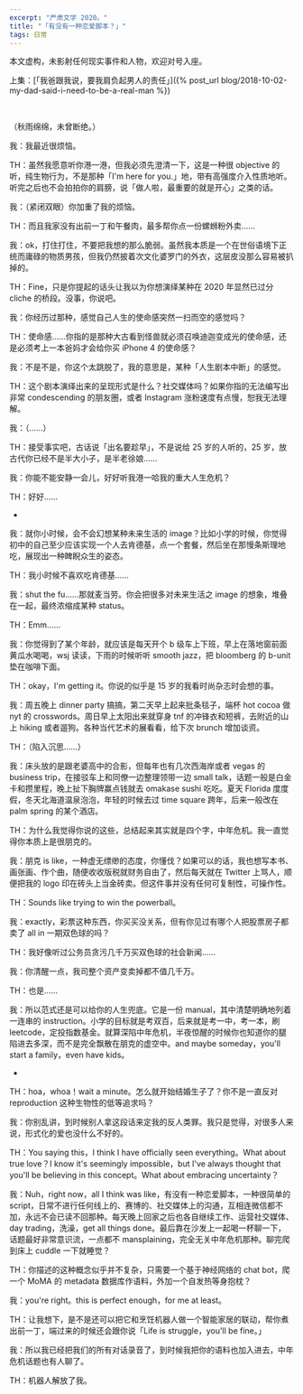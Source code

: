 ```yaml
---
excerpt: "严肃文学 2020。"
title: "「有没有一种恋爱脚本？」"
tags: 日常
---
```


本文虚构，未影射任何现实事件和人物，欢迎对号入座。

上集：[「我爸跟我说，要我肩负起男人的责任」]({% post_url blog/2018-10-02-my-dad-said-i-need-to-be-a-real-man %})

<br>

（秋雨绵绵，未曾断绝。）

我：我最近很烦恼。

TH：虽然我愿意听你港一港，但我必须先澄清一下，这是一种很 objective 的听，纯生物行为，不是那种「I'm here for you.」地，带有高强度介入性质地听。听完之后也不会拍拍你的肩膀，说「做人啦，最重要的就是开心」之类的话。

我：（紧闭双眼）你加重了我的烦恼。

TH：而且我家没有出前一丁和午餐肉，最多帮你点一份螺蛳粉外卖……

我：ok，打住打住，不要把我想的那么脆弱。虽然我本质是一个在世俗语境下正统而庸碌的物质男孩，但我仍然披着次文化婆罗门的外衣，这层皮没那么容易被扒掉的。

TH：Fine，只是你提起的话头让我以为你想演绎某种在 2020 年显然已过分 cliche 的桥段。没事，你说吧。

我：你经历过那种，感觉自己人生的使命感突然一扫而空的感觉吗？

TH：使命感……你指的是那种大古看到怪兽就必须召唤迪迦变成光的使命感，还是必须考上一本爸妈才会给你买 iPhone 4 的使命感？

我：不是不是，你这个太跳脱了，我的意思是，某种「人生剧本中断」的感觉。

TH：这个剧本演绎出来的呈现形式是什么？社交媒体吗？如果你指的无法编写出非常 condescending 的朋友圈，或者 Instagram 涨粉速度有点慢，恕我无法理解。

我：（……）

TH：接受事实吧，古话说「出名要趁早」，不是说给 25 岁的人听的，25 岁，放古代你已经不是半大小子，是半老徐娘……

我：你能不能安静一会儿，好好听我港一哈我的重大人生危机？

TH：好好……

-

我：就你小时候，会不会幻想某种未来生活的 image？比如小学的时候，你觉得初中的自己至少应该实现一个人去肯德基，点一个套餐，然后坐在那慢条斯理地吃，展现出一种睥睨众生的姿态。

TH：我小时候不喜欢吃肯德基……

我：shut the fu……那就麦当劳。你会把很多对未来生活之 image 的想象，堆叠在一起，最终浓缩成某种 status。

TH：Emm……

我：你觉得到了某个年龄，就应该是每天开个 b 级车上下班，早上在落地窗前面黄瓜水喝喝，wsj 读读，下雨的时候听听 smooth jazz，把 bloomberg 的 b-unit 垫在咖啡下面。

TH：okay，I'm getting it。你说的似乎是 15 岁的我看时尚杂志时会想的事。

我：周五晚上 dinner party 搞搞，第二天早上起来批条毯子，端杯 hot cocoa 做 nyt 的 crosswords。周日早上太阳出来就穿身 tnf 的冲锋衣和短裤，去附近的山上 hiking 或者遛狗。各种当代艺术的展看看，给下次 brunch 增加谈资。

TH：（陷入沉思……）

我：床头放的是跟老婆高中的合影，但每年也有几次西海岸或者 vegas 的 business trip，在接驳车上和同僚一边整理领带一边 small talk，话题一般是白金卡和攒里程，晚上扯下胸牌赢点钱就去 omakase sushi 吃吃。夏天 Florida 度度假，冬天北海道温泉泡泡，年轻的时候去过 time square 跨年，后来一般改在 palm spring 的某个酒店。

TH：为什么我觉得你说的这些，总结起来其实就是四个字，中年危机。我一直觉得你本质上是很朋克的。

我：朋克 is like，一种虚无缥缈的态度，你懂伐？如果可以的话，我也想写本书、画张画、作个曲，随便收收版税就财务自由了，然后每天就在 Twitter 上骂人，顺便把我的 logo 印在砖头上当金砖卖。但这件事并没有任何可复制性，可操作性。

TH：Sounds like trying to win the powerball。

我：exactly，彩票这种东西，你买买没关系，但有你见过有哪个人把股票房子都卖了 all in 一期双色球的吗？

TH：我好像听过公务员贪污几千万买双色球的社会新闻……

我：你清醒一点，我司整个资产变卖掉都不值几千万。

TH：也是……

我：所以范式还是可以给你的人生兜底。它是一份 manual，其中清楚明确地列着一连串的 instruction。小学的目标就是考双百，后来就是考一中，考一本，刷 leetcode，定投指数基金。就算深陷中年危机，半夜惊醒的时候你也知道你的腿陷进去多深，而不是完全飘散在朋克的虚空中。and maybe someday，you'll start a family，even have kids。

-

TH：hoa，whoa！wait a minute。怎么就开始结婚生子了？你不是一直反对 reproduction 这种生物性的低等追求吗？

我：你别乱讲，到时候别人拿这段话来定我的反人类罪。我只是觉得，对很多人来说，形式化的爱也没什么不好的。

TH：You saying this，I think I have officially seen everything。What about true love？I know it's seemingly impossible，but I've always thought that you'll be believing in this concept。What about embracing uncertainty？

我：Nuh，right now，all I think was like，有没有一种恋爱脚本，一种很简单的 script，日常不进行任何线上的、赛博的、社交媒体上的沟通，互相连微信都不加，永远不会已读不回那种。每天晚上回家之后也各自继续工作、运营社交媒体、day trading，洗澡，get all things done。最后靠在沙发上一起喝一杯聊一下，话题最好非常意识流，一点都不 mansplaining，完全无关中年危机那种。聊完爬到床上 cuddle 一下就睡觉？

TH：你描述的这种概念似乎并不复杂，只需要一个基于神经网络的 chat bot，爬一个 MoMA 的 metadata 数据库作语料，外加一个自发热等身抱枕？

我：you're right。this is perfect enough，for me at least。

TH：让我想下，是不是还可以把它和烹饪机器人做一个智能家居的联动，帮你煮出前一丁，端过来的时候还会跟你说「Life is struggle，you'll be fine。」

我：所以我已经把我们的所有对话录音了，到时候我把你的语料也加入进去，中年危机话题也有人聊了。

TH：机器人解放了我。